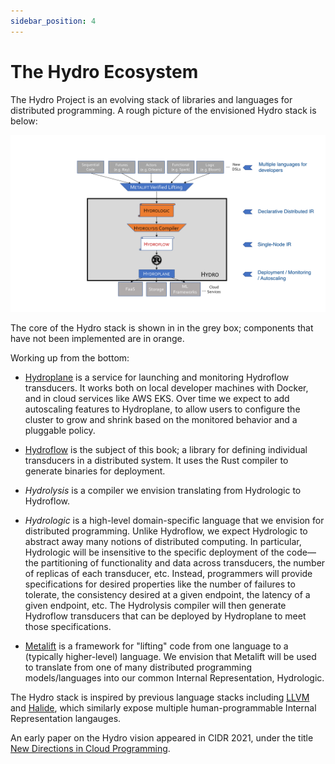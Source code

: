 ```yaml
---
sidebar_position: 4
---
```


# The Hydro Ecosystem
The Hydro Project is an evolving stack of libraries and languages for distributed programming.
A rough picture of the envisioned Hydro stack is below:

![Hydro Stack](./img/hydro_stack.png)

The core of the Hydro stack is shown in in the grey box; components that have not been implemented are in orange. 

Working up from the bottom:

- [Hydroplane](https://github.com/hydro-project/hydroplane) is a service for launching and monitoring Hydroflow transducers. It works both on local developer machines with Docker, and in cloud services like AWS EKS. Over time we expect to add autoscaling features to Hydroplane, to allow users to configure the cluster to grow and shrink based on the monitored behavior and a pluggable policy.

- [Hydroflow](https://github.com/hydro-project/hydroplane) is the subject of this book; a library for defining individual transducers in a distributed system. It uses the Rust compiler to generate binaries for deployment.

- *Hydrolysis* is a compiler we envision translating from Hydrologic to Hydroflow.

- *Hydrologic* is a high-level domain-specific language that we envision for distributed programming. Unlike Hydroflow, we expect Hydrologic to abstract away many notions of distributed computing. In particular, Hydrologic will be insensitive to the specific deployment of the code—the partitioning of functionality and data across transducers, the number of replicas of each transducer, etc. Instead, programmers will provide specifications for desired properties like the number of failures to tolerate, the consistency desired at a given endpoint, the latency of a given endpoint, etc. The Hydrolysis compiler will then generate Hydroflow transducers that can be deployed by Hydroplane to meet those specifications.

- [Metalift](https://github.com/metalift/metalift) is a framework for "lifting" code from one language to a (typically higher-level) language. We envision that Metalift will be used to translate from one of many distributed programming models/languages into our common Internal Representation, Hydrologic.

The Hydro stack is inspired by previous language stacks including [LLVM](https://llvm.org) and [Halide](https://halide-lang.org), which similarly expose multiple human-programmable Internal Representation langauges.

An early paper on the Hydro vision appeared in CIDR 2021, under the title [New Directions in Cloud Programming](https://www.cidrdb.org/cidr2021/papers/cidr2021_paper16.pdf).